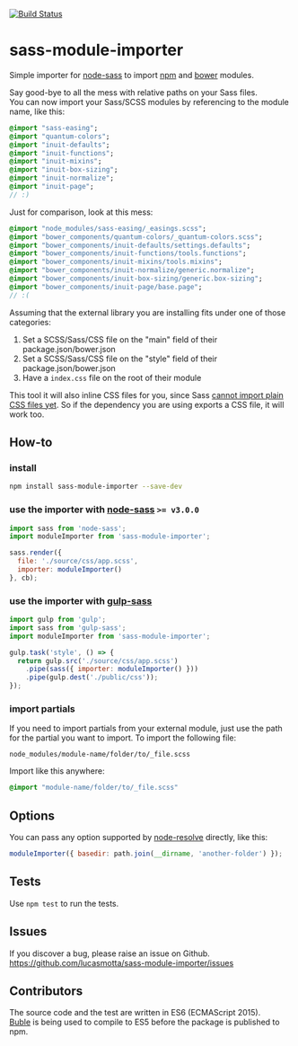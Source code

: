 [![Build Status](https://travis-ci.org/lucasmotta/sass-module-importer.svg?branch=master)](https://travis-ci.org/lucasmotta/sass-module-importer)

# sass-module-importer

Simple importer for [node-sass](https://github.com/sass/node-sass) to import [npm](https://www.npmjs.com) and [bower](http://bower.io/search/) modules.

Say good-bye to all the mess with relative paths on your Sass files.  
You can now import your Sass/SCSS modules by referencing to the module name, like this:

```sass
@import "sass-easing";
@import "quantum-colors";
@import "inuit-defaults";
@import "inuit-functions";
@import "inuit-mixins";
@import "inuit-box-sizing";
@import "inuit-normalize";
@import "inuit-page";
// :)
```

Just for comparison, look at this mess:

```sass
@import "node_modules/sass-easing/_easings.scss";
@import "bower_components/quantum-colors/_quantum-colors.scss";
@import "bower_components/inuit-defaults/settings.defaults";
@import "bower_components/inuit-functions/tools.functions";
@import "bower_components/inuit-mixins/tools.mixins";
@import "bower_components/inuit-normalize/generic.normalize";
@import "bower_components/inuit-box-sizing/generic.box-sizing";
@import "bower_components/inuit-page/base.page";
// :(
```

Assuming that the external library you are installing fits under one of those categories:

1. Set a SCSS/Sass/CSS file on the "main" field of their package.json/bower.json
2. Set a SCSS/Sass/CSS file on the "style" field of their package.json/bower.json
3. Have a `index.css` file on the root of their module

This tool it will also inline CSS files for you, since Sass [cannot import plain CSS files yet](https://github.com/sass/sass/issues/556). So if the dependency you are using exports a CSS file, it will work too.


## How-to

### install

```sh
npm install sass-module-importer --save-dev
```

### use the importer with [node-sass](https://github.com/sass/node-sass) `>= v3.0.0`

```js
import sass from 'node-sass';
import moduleImporter from 'sass-module-importer';

sass.render({
  file: './source/css/app.scss',
  importer: moduleImporter()
}, cb);
```

### use the importer with [gulp-sass](https://github.com/dlmanning/gulp-sass)

```js
import gulp from 'gulp';
import sass from 'gulp-sass';
import moduleImporter from 'sass-module-importer';

gulp.task('style', () => {
  return gulp.src('./source/css/app.scss')
    .pipe(sass({ importer: moduleImporter() }))
    .pipe(gulp.dest('./public/css'));
});
```

### import partials

If you need to import partials from your external module, just use the path for the partial you want to import. To import the following file:
```
node_modules/module-name/folder/to/_file.scss
```

Import like this anywhere:

```scss
@import "module-name/folder/to/_file.scss"
```

## Options
You can pass any option supported by [node-resolve](https://github.com/substack/node-resolve#resolveid-opts-cb) directly, like this:
```js
moduleImporter({ basedir: path.join(__dirname, 'another-folder') });
```

## Tests
Use `npm test` to run the tests.

## Issues
If you discover a bug, please raise an issue on Github. https://github.com/lucasmotta/sass-module-importer/issues

## Contributors
The source code and the test are written in ES6 (ECMAScript 2015).  
[Buble](https://gitlab.com/Rich-Harris/buble) is being used to compile to ES5 before the package is published to npm.
